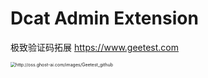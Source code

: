 # Dcat Admin Extension

极致验证码拓展 https://www.geetest.com



<img src="http://oss.ghost-ai.com/images/Geetest_github" alt="http://oss.ghost-ai.com/images/Geetest_github" style="zoom:50%;" />



